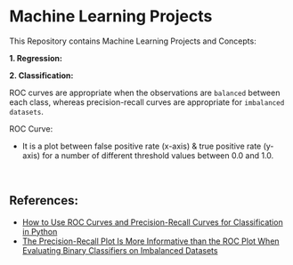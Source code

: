# Machine Learning Projects

This Repository contains Machine Learning Projects and Concepts:

**1. Regression:**

**2. Classification:**

ROC curves are appropriate when the observations are `balanced` between each class, whereas precision-recall curves are appropriate for `imbalanced datasets`.

ROC Curve:
   * It is a plot between false positive rate (x-axis) & true positive rate (y-axis) for a number of different threshold values between 0.0 and 1.0. 







<br/>


## References:
* [How to Use ROC Curves and Precision-Recall Curves for Classification in Python](https://machinelearningmastery.com/roc-curves-and-precision-recall-curves-for-classification-in-python/)
* [The Precision-Recall Plot Is More Informative than the ROC Plot When Evaluating Binary Classifiers on Imbalanced Datasets](https://journals.plos.org/plosone/article?id=10.1371/journal.pone.0118432)

